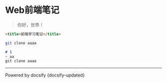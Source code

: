 <!-- 
* 该文件是根目录
* 当直接访问时，显示的页面是该页面
* 如果没有设置自定义侧边栏，该文件的标题会显示在侧边栏
-->

# Web前端笔记

> 你好，世界！
```html
<title>前端学习笔记</title>
```

```bash
git clone aaaa

```

```md
# 1
+ aa
git clone aaaa

```
<hr>
<!-- 更新日期 -->
Powered by docsify
{docsify-updated} 

